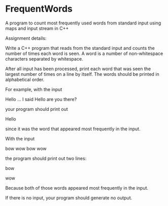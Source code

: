 # FrequentWords
A program to count most frequently used words from standard input using maps and input stream in C++

Assignment details:

Write a C++ program that reads from the standard input and counts the number of times each word is seen. A word is a number of non-whitespace characters separated by whitespace.

After all input has been processed, print each word that was seen the largest number of times on a line by itself. The words should be printed in alphabetical order.

For example, with the input

Hello ... I said Hello are you there?

your program should print out

Hello

since it was the word that appeared most frequently in the input.

With the input

bow wow bow wow

the program should print out two lines:

bow

wow

Because both of those words appeared most frequently in the input.

If there is no input, your program should generate no output.
